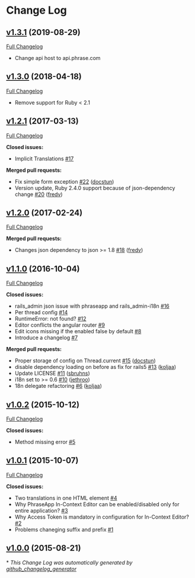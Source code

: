 # Change Log

## [v1.3.1](https://github.com/phrase/phraseapp-in-context-editor-ruby/tree/v1.3.1) (2019-08-29)
[Full Changelog](https://github.com/phrase/phraseapp-in-context-editor-ruby/compare/v1.3.0...v1.3.1)
- Change api host to api.phrase.com

## [v1.3.0](https://github.com/phrase/phraseapp-in-context-editor-ruby/tree/v1.3.0) (2018-04-18)
[Full Changelog](https://github.com/phrase/phraseapp-in-context-editor-ruby/compare/v1.2.1...v1.3.0)
- Remove support for Ruby < 2.1

## [v1.2.1](https://github.com/phrase/phraseapp-in-context-editor-ruby/tree/v1.2.1) (2017-03-13)
[Full Changelog](https://github.com/phrase/phraseapp-in-context-editor-ruby/compare/v1.2.0...v1.2.1)

**Closed issues:**

- Implicit Translations [\#17](https://github.com/phrase/phraseapp-in-context-editor-ruby/issues/17)

**Merged pull requests:**

- Fix simple form exception [\#22](https://github.com/phrase/phraseapp-in-context-editor-ruby/pull/22) ([docstun](https://github.com/docstun))
- Version update, Ruby 2.4.0 support because of json-dependency change  [\#20](https://github.com/phrase/phraseapp-in-context-editor-ruby/pull/20) ([fredv](https://github.com/fredv))

## [v1.2.0](https://github.com/phrase/phraseapp-in-context-editor-ruby/tree/v1.2.0) (2017-02-24)
[Full Changelog](https://github.com/phrase/phraseapp-in-context-editor-ruby/compare/v1.1.0...v1.2.0)

**Merged pull requests:**

- Changes json dependency to json \>= 1.8 [\#18](https://github.com/phrase/phraseapp-in-context-editor-ruby/pull/18) ([fredv](https://github.com/fredv))

## [v1.1.0](https://github.com/phrase/phraseapp-in-context-editor-ruby/tree/v1.1.0) (2016-10-04)
[Full Changelog](https://github.com/phrase/phraseapp-in-context-editor-ruby/compare/v1.0.2...v1.1.0)

**Closed issues:**

- rails\_admin json issue with phraseapp and rails\_admin-i18n [\#16](https://github.com/phrase/phraseapp-in-context-editor-ruby/issues/16)
- Per thread config [\#14](https://github.com/phrase/phraseapp-in-context-editor-ruby/issues/14)
- RuntimeError: not found? [\#12](https://github.com/phrase/phraseapp-in-context-editor-ruby/issues/12)
- Editor conflicts the angular router [\#9](https://github.com/phrase/phraseapp-in-context-editor-ruby/issues/9)
- Edit icons missing if the enabled false by default [\#8](https://github.com/phrase/phraseapp-in-context-editor-ruby/issues/8)
- Introduce a changelog [\#7](https://github.com/phrase/phraseapp-in-context-editor-ruby/issues/7)

**Merged pull requests:**

- Proper storage of config on Thread.current [\#15](https://github.com/phrase/phraseapp-in-context-editor-ruby/pull/15) ([docstun](https://github.com/docstun))
- disable dependency loading on before as fix for rails5 [\#13](https://github.com/phrase/phraseapp-in-context-editor-ruby/pull/13) ([koljaa](https://github.com/koljaa))
- Update LICENSE [\#11](https://github.com/phrase/phraseapp-in-context-editor-ruby/pull/11) ([sbruhns](https://github.com/sbruhns))
- i18n set to \>= 0.6 [\#10](https://github.com/phrase/phraseapp-in-context-editor-ruby/pull/10) ([jethroo](https://github.com/jethroo))
- 18n delegate refactoring [\#6](https://github.com/phrase/phraseapp-in-context-editor-ruby/pull/6) ([koljaa](https://github.com/koljaa))

## [v1.0.2](https://github.com/phrase/phraseapp-in-context-editor-ruby/tree/v1.0.2) (2015-10-12)
[Full Changelog](https://github.com/phrase/phraseapp-in-context-editor-ruby/compare/v1.0.1...v1.0.2)

**Closed issues:**

- Method missing error [\#5](https://github.com/phrase/phraseapp-in-context-editor-ruby/issues/5)

## [v1.0.1](https://github.com/phrase/phraseapp-in-context-editor-ruby/tree/v1.0.1) (2015-10-07)
[Full Changelog](https://github.com/phrase/phraseapp-in-context-editor-ruby/compare/v1.0.0...v1.0.1)

**Closed issues:**

- Two translations in one HTML element [\#4](https://github.com/phrase/phraseapp-in-context-editor-ruby/issues/4)
- Why PhraseApp In-Context Editor can be enabled/disabled only for entire application? [\#3](https://github.com/phrase/phraseapp-in-context-editor-ruby/issues/3)
- Why Access Token is mandatory in configuration for In-Context Editor?  [\#2](https://github.com/phrase/phraseapp-in-context-editor-ruby/issues/2)
- Problems chaneging suffix and prefix [\#1](https://github.com/phrase/phraseapp-in-context-editor-ruby/issues/1)

## [v1.0.0](https://github.com/phrase/phraseapp-in-context-editor-ruby/tree/v1.0.0) (2015-08-21)


\* *This Change Log was automatically generated by [github_changelog_generator](https://github.com/skywinder/Github-Changelog-Generator)*
